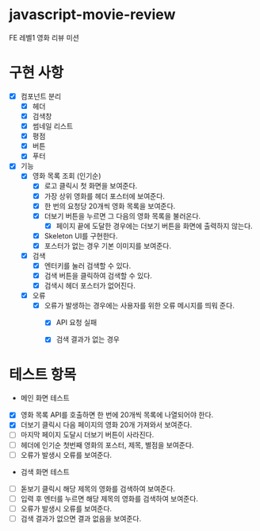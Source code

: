 # javascript-movie-review

FE 레벨1 영화 리뷰 미션

# 구현 사항
- [X] 컴포넌트 분리
    - [X] 헤더
    - [X] 검색창
    - [X] 썸네일 리스트
    - [X] 평점
    - [X] 버튼
    - [X] 푸터
- [X] 기능
    - [X] 영화 목록 조회 (인기순)
        - [X] 로고 클릭시 첫 화면을 보여준다.
        - [X] 가장 상위 영화를 헤더 포스터에 보여준다.
        - [X] 한 번의 요청당 20개씩 영화 목록을 보여준다.
        - [X] 더보기 버튼을 누르면 그 다음의 영화 목록을 불러온다.
            - [X] 페이지 끝에 도달한 경우에는 더보기 버튼을 화면에 출력하지 않는다.
        - [X] Skeleton UI를 구현한다.
        - [X] 포스터가 없는 경우 기본 이미지를 보여준다.
    - [X] 검색
        - [X] 엔터키를 눌러 검색할 수 있다.
        - [X] 검색 버튼을 클릭하여 검색할 수 있다.
        - [X] 검색시 헤더 포스터가 없어진다.
    - [X] 오류
        - [X] 오류가 발생하는 경우에는 사용자를 위한 오류 메시지를 띄워 준다.
            - [X] API 요청 실패
            - [X] 검색 결과가 없는 경우


# 테스트 항목
- 메인 화면 테스트
- [X] 영화 목록 API를 호출하면 한 번에 20개씩 목록에 나열되어야 한다.
- [X] 더보기 클릭시 다음 페이지의 영화 20개 가져와서 보여준다.
- [ ] 마지막 페이지 도달시 더보기 버튼이 사라진다.
- [ ] 헤더에 인기순 첫번째 영화의 포스터, 제목, 별점을 보여준다.
- [ ] 오류가 발생시 오류를 보여준다.

- 검색 화면 테스트
- [ ] 돋보기 클릭시 해당 제목의 영화를 검색하여 보여준다.
- [ ] 입력 후 엔터를 누르면 해당 제목의 영화를 검색하여 보여준다.
- [ ] 오류가 발생시 오류를 보여준다.
- [ ] 검색 결과가 없으면 결과 없음을 보여준다.
